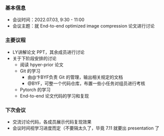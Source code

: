 ### 基本信息

* 会议时间：2022.07.03, 9:30 - 11:00
* 会议主题：就 End-to-end optimized image compression 论文进行讨论

### 主要议程

* LY讲解论文 PPT，其余成员进行讨论
* 关于下阶段安排的讨论
  * 阅读 hpyer-prior 论文
  * Git 的学习
    * 由@卞BYF负责 Git 的管理，输出相关规定的文档
    * @BYF，可整一个代码仓库，布置一些小任务对组员进行考核
  * Pytorch 的学习
  * End-to-end 论文代码的学习和复现

### 下次会议

* 交流讨论代码，各成员展示代码复现效果
* 会议时间视学习进度而定（不要隔太久了，毕竟 7.11 就要出 presentation 了